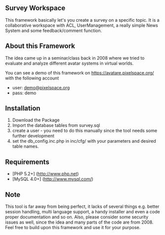 ## Survey Workspace

This framework basically let's you create a survey on a specific topic. It is a collaborative workspace with ACL, UserManagement, a really simple News System and some feedback/comment function.  

## About this Framework

The idea came up in a seminar/class back in 2008 where we tried to evaluate and analyze different avatar systems in virtual worlds.

You can see a demo of this framework on https://avatare.pixelspace.org/ with the following account

- user: demo@pixelspace.org
- pass: demo

## Installation

1. Download the Package
2. Import the database tables from survey.sql
3. create a user - you need to do this manually since the tool needs some further development
4. set the db_config.inc.php in inc/cfg/ with your parameters and desired table names.

## Requirements

* [PHP 5.2+] (http://www.php.net)
* [MySQL 4.0+] (http://www.mysql.com/)

## Note

This tool is far away from being perfect, it lacks of several things e.g. better session handling, multi language support, a handy installer and even a code proper documentation and so on. 
Also, please consider some security issues as well, since the idea and many parts of the code are from 2008. Feel free to build upon this framework and use it for your purpose.
 
 
